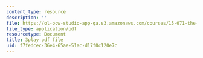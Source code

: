 ```yaml
---
content_type: resource
description: ''
file: https://ol-ocw-studio-app-qa.s3.amazonaws.com/courses/15-071-the-analytics-edge-spring-2017/f7fedcec36e465ae51acd17f0c120e7c_6m39f8lDONs.pdf
file_type: application/pdf
resourcetype: Document
title: 3play pdf file
uid: f7fedcec-36e4-65ae-51ac-d17f0c120e7c
---
```

